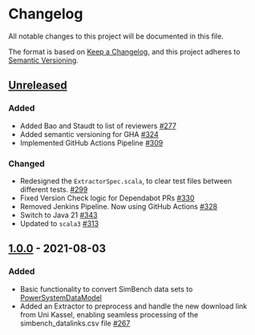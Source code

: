 # Changelog
All notable changes to this project will be documented in this file.

The format is based on [Keep a Changelog](https://keepachangelog.com/en/1.0.0/),
and this project adheres to [Semantic Versioning](https://semver.org/spec/v2.0.0.html).

## [Unreleased]
### Added
- Added Bao and Staudt to list of reviewers [#277](https://github.com/ie3-institute/simBench2psdm/issues/277)
- Added semantic versioning for GHA [#324](https://github.com/ie3-institute/simBench2psdm/issues/324)
- Implemented GitHub Actions Pipeline [#309](https://github.com/ie3-institute/simBench2psdm/issues/309)

### Changed
- Redesigned the `ExtractorSpec.scala`, to clear test files between different tests. [#299](https://github.com/ie3-institute/simBench2psdm/issues/299)
- Fixed Version Check logic for Dependabot PRs [#330](https://github.com/ie3-institute/simBench2psdm/issues/330)
- Removed Jenkins Pipeline. Now using GitHub Actions [#328](https://github.com/ie3-institute/simBench2psdm/issues/328)
- Switch to Java 21 [#343](https://github.com/ie3-institute/simBench2psdm/issues/343)
-   Updated to `scala3` [#313](https://github.com/ie3-institute/simBench2psdm/issues/313)

## [1.0.0] - 2021-08-03
### Added
- Basic functionality to convert SimBench data sets to [PowerSystemDataModel](https://github.com/ie3-institute/powersystemdatamodel)
- Added an Extractor to preprocess and handle the new download link from Uni Kassel, enabling seamless processing of the simbench_datalinks.csv file [#267](https://github.com/ie3-institute/simBench2psdm/issues/267)

[Unreleased]: https://github.com/ie3-institute/simbench2psdm/compare/v1.0...HEAD
[1.0.0]: https://github.com/ie3-institute/simbench2psdm/releases/tag/1.0
